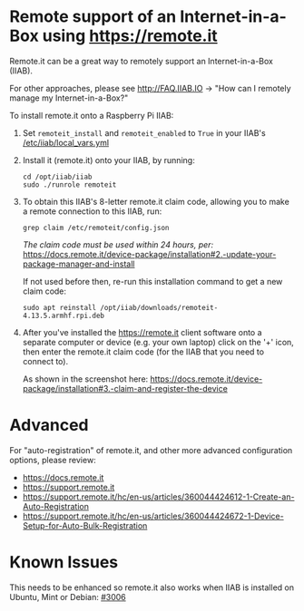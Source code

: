 # Remote support of an Internet-in-a-Box using https://remote.it

Remote.it can be a great way to remotely support an Internet-in-a-Box (IIAB).  

For other approaches, please see http://FAQ.IIAB.IO -> "How can I remotely manage my Internet-in-a-Box?"

To install remote.it onto a Raspberry Pi IIAB:

1. Set `remoteit_install` and `remoteit_enabled` to `True` in your IIAB's [/etc/iiab/local_vars.yml](http://wiki.laptop.org/go/IIAB/FAQ#What_is_local_vars.yml_and_how_do_I_customize_it.3F)
2. Install it (remote.it) onto your IIAB, by running:
   ```
   cd /opt/iiab/iiab
   sudo ./runrole remoteit
   ```
   <!--EXPLANATION: The above installs remote.it, in a way that was originally designed to be interactive, and provide you the claim code needed to make a remote connection to this IIAB.  The claim code is further explained below.-->

3. To obtain this IIAB's 8-letter remote.it claim code, allowing you to make a remote connection to this IIAB, run:
   ```
   grep claim /etc/remoteit/config.json
   ```
   *The claim code must be used within 24 hours, per:* https://docs.remote.it/device-package/installation#2.-update-your-package-manager-and-install

   If not used before then, re-run this installation command to get a new claim code:
   ```
   sudo apt reinstall /opt/iiab/downloads/remoteit-4.13.5.armhf.rpi.deb
   ```
4. After you've installed the https://remote.it client software onto a separate computer or device (e.g. your own laptop) click on the '+' icon, then enter the remote.it claim code (for the IIAB that you need to connect to).

   As shown in the screenshot here: https://docs.remote.it/device-package/installation#3.-claim-and-register-the-device

# Advanced

For "auto-registration" of remote.it, and other more advanced configuration options, please review:

- https://docs.remote.it
- https://support.remote.it
- https://support.remote.it/hc/en-us/articles/360044424612-1-Create-an-Auto-Registration
- https://support.remote.it/hc/en-us/articles/360044424672-1-Device-Setup-for-Auto-Bulk-Registration

# Known Issues

This needs to be enhanced so remote.it also works when IIAB is installed on Ubuntu, Mint or Debian: [#3006](https://github.com/iiab/iiab/issues/3006)
